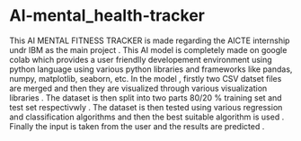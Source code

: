 # AI-mental_health-tracker
This AI MENTAL FITNESS TRACKER  is made regarding the AICTE internship undr IBM as the main project .
This AI model is completely made on google colab which provides a user friendlly developement environment using python language using various python libraries and frameworks like pandas, numpy, matplotlib, seaborn, etc.
In the model , firstly two CSV datset files are merged and then they are visualized through various visualization libraries .
The dataset is then split into two parts 80/20 % training set and test set respectivwly .
The dataset is then tested using various regression and classification algorithms and then the best suitable algorithm is used .
Finally the input is taken from the user and the results are predicted .
